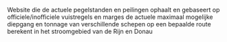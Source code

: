 Website die de actuele pegelstanden en peilingen ophaalt en gebaseert op officiele/inofficiele vuistregels en marges de actuele maximaal mogelijke diepgang en tonnage van verschillende schepen op een bepaalde route berekent in het stroomgebied van de Rijn en Donau

